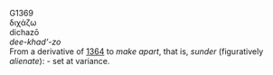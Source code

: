 G1369  
διχάζω  
dichazō  
*dee-khad‘-zo*  
From a derivative of [1364](g1364) to *make* *apart*, that is, *sunder*
(figuratively *alienate*): - set at variance.  
